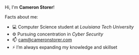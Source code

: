 Hi, I'm **Cameron Storer**!

Facts about me:
- 💻 Computer Science student at *Louisiana Tech University*
- ⚙️ Pursuing concentration in *Cyber Security*
- 📫 cam@cameronstorer.com
- ⚡ I’m always expanding my knowledge and skillset
